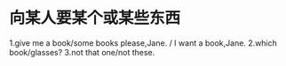 # 向某人要某个或某些东西
1.give me a book/some books please,Jane. / I want a book,Jane.
2.which book/glasses?
3.not that one/not these.

